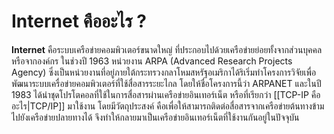 # Internet คืออะไร ?
**Internet** คือระบบเครือข่ายคอมพิวเตอร์ขนาดใหญ่ ที่ประกอบไปด้วยเครือข่ายย่อยทั้งจากส่วนบุคคลหรือจากองค์กร ในช่วงปี 1963 หน่วยงาน ARPA (Advanced Research Projects Agency) ซึ่งเป็นหน่วยงานที่อยู่ภายใต้กระทรวงกลาโหมสหรัฐอเมริกาได้ริเริ่มทำโครงการวิจัยเพื่อพัฒนาระบบเครื่อข่ายคอมพิวเตอร์ที่ใช้สื่อสารระยะไกล โดยให้ชื่อโครงการนี้ว่า ARPANET และในปี 1983 ได้นำชุดโปรโตคอลที่ใช้ในการสื่อสารผ่านเครือข่ายอินเทอร์เน็ต หรือที่เรียกว่า  [[TCP-IP คืออะไร|TCP/IP]] มาใช้งาน โดยมีวัตถุประสงค์ คือเพื่อให้สามารถติดต่อสื่อสารจากเครือข่ายต้นทางข้ามไปยังเครือข่ายปลายทางได้ จึงทำให้กลายมาเป็นเครือข่ายอินเทอร์เน็ตที่ใช้งานกันอยู่ในปัจจุบัน